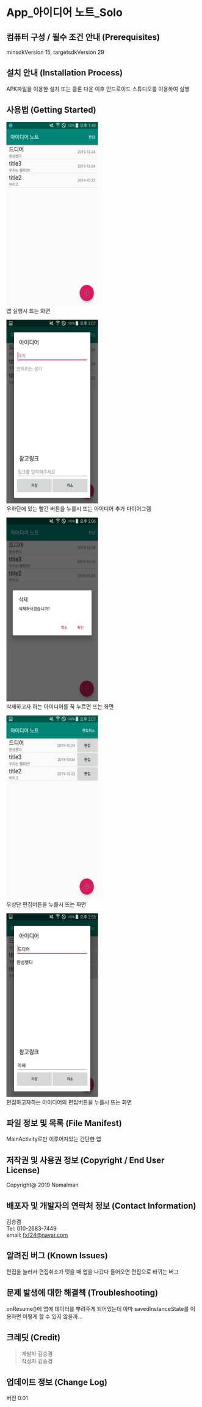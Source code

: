 App_아이디어 노트_Solo
=====================
컴퓨터 구성 / 필수 조건 안내 (Prerequisites)
------------
minsdkVersion 15, targetsdkVersion 29

설치 안내 (Installation Process)
-------------
APK파일을 이용한 설치 또는 클론 다운 이후 안드로이드 스튜디오를 이용하여 실행

사용법 (Getting Started)
-------------
<img src="./start.png" width="240px" height="480px" title="start" alt="start"></img><br/>
앱 실행시 뜨는 화면  

<img src="./add.png" width="240px" height="480px" title="start" alt="start"></img><br/>
우하단에 있는 빨간 버튼을 누를시 뜨는 아이디어 추가 다이어그램  

<img src="./delete.png" width="240px" height="480px" title="start" alt="start"></img><br/>
삭제하고자 하는 아이디어를 꾹 누르면 뜨는 화면  

<img src="./modify.png" width="240px" height="480px" title="start" alt="start"></img><br/>
우상단 편집버튼을 누를시 뜨는 화면

<img src="./modify2.png" width="240px" height="480px" title="start" alt="start"></img><br/>
편집하고자하는 아이디어의 편집버튼을 누를시 뜨는 화면  

파일 정보 및 목록 (File Manifest)
-------------
MainActivity로만 이루어져있는 간단한 앱

저작권 및 사용권 정보 (Copyright / End User License)
-------------
Copyright@ 2019 Nomalman

배포자 및 개발자의 연락처 정보 (Contact Information)
-------------
김승겸  
Tel: 010-2683-7449  
email: fxf24@naver.com

알려진 버그 (Known Issues)
-------------
편집을 눌러서 편집취소가 떳을 때 앱을 나갔다 들어오면 편집으로 바뀌는 버그

문제 발생에 대한 해결책 (Troubleshooting)
-------------
onResume()에 앱에 데이터를 뿌려주게 되어있는데 아마 savedInstanceState를 이용하면 어떻게 할 수 있지 않을까...

크레딧 (Credit)
-------------
>개발자 김승겸  
>작성자 김승겸

업데이트 정보 (Change Log)
-------------
버전 0.01
